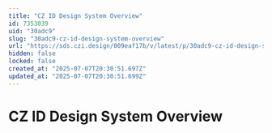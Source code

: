 ```yaml
---
title: "CZ ID Design System Overview"
id: 7353039
uid: "30adc9"
slug: "30adc9-cz-id-design-system-overview"
url: "https://sds.czi.design/009eaf17b/v/latest/p/30adc9-cz-id-design-system-overview"
hidden: false
locked: false
created_at: "2025-07-07T20:30:51.697Z"
updated_at: "2025-07-07T20:30:51.699Z"
---
```


# CZ ID Design System Overview

